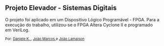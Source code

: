 <h2> Projeto Elevador - Sistemas Digitais </h2>

<p>O projeto foi aplicado em um Dispositivo Lógico Programável - FPGA.  Para a execução do trabalho, utilizou-se o FPGA Altera Cyclone II e programado em VeriLog.</p>

<small> Por: <a href="https://github.com/DanieleKaroline"> Daniele K. </a>, <a href="https://github.com/joao-asoares"> João Marcos </a> e <a href="https://github.com/lamaison22"> João Lamaison </a>